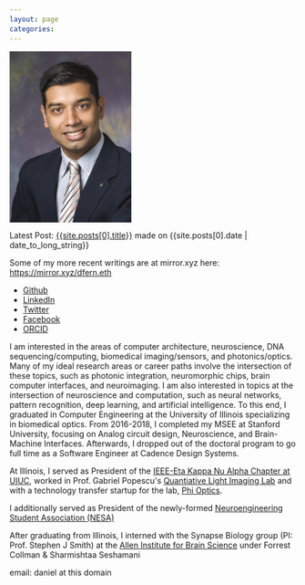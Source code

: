 ```yaml
---
layout: page
categories:
---
```


<img style="display:block" src="img/daniel.jpg" alt="Photo of Daniel Fernandes" height="300" />
<p>Latest Post: <a href="{{site.posts[0].url}}">{{site.posts[0].title}}</a> made on {{site.posts[0].date | date_to_long_string}} </p>
<p>Some of my more recent writings are at mirror.xyz here: <a href="https://mirror.xyz/dfern.eth">https://mirror.xyz/dfern.eth</a></p>
<ul>
    <li><a href="https://github.com/daferna">Github</a></li>
    <li><a href="http://www.linkedin.com/in/daferna">LinkedIn</a></li>
    <li><a href="https://twitter.com/daferna2">Twitter</a></li>
    <li><a href="https://facebook.com/dfernandes">Facebook</a></li>
    <li><a href="http://orcid.org/0000-0002-5079-2777">ORCID</a></li>
</ul>
<p>I am interested in the areas of computer architecture, neuroscience, DNA sequencing/computing, biomedical imaging/sensors, and photonics/optics. Many of my ideal research areas or career paths involve the intersection of these topics, such as photonic integration, neuromorphic chips, brain computer interfaces, and neuroimaging. I am also interested in topics at the intersection of neuroscience and computation, such as neural networks, pattern recognition, deep learning, and artificial intelligence. To this end, I graduated in Computer Engineering at the University of Illinois specializing in biomedical optics. From 2016-2018, I completed my MSEE at Stanford University, focusing on Analog circuit design, Neuroscience, and Brain-Machine Interfaces. Afterwards, I dropped out of the doctoral program to go full time as a Software Engineer at Cadence Design Systems. </p>
<p>At Illinois, I served as President of the <a href="http://hkn.illinois.edu">IEEE-Eta Kappa Nu Alpha Chapter at UIUC</a>, worked in Prof. Gabriel Popescu's <a href="http://light.ece.illinois.edu">Quantiative Light Imaging Lab</a> and with a technology transfer startup for the lab, <a href="http://phioptics.com/">Phi Optics</a>.</p>
<p>I additionally served as President of the newly-formed <a href="https://publish.illinois.edu/neuroengineering/">Neuroengineering Student Association (NESA)</a></p>
<p>After graduating from Illinois, I interned with the Synapse Biology group (PI: Prof. Stephen J Smith) at the <a href="http://alleninstitute.org">Allen Institute for Brain Science</a> under Forrest Collman & Sharmishtaa Seshamani</p>
<p>email: daniel at this domain</p>
